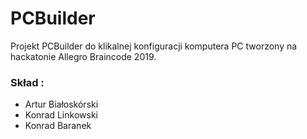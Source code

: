 # PCBuilder
Projekt PCBuilder do klikalnej konfiguracji komputera PC tworzony na hackatonie Allegro Braincode 2019.
### Skład :
- Artur Białoskórski
- Konrad Linkowski
- Konrad Baranek 

